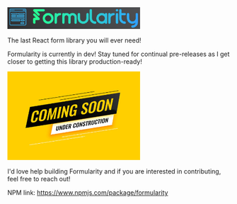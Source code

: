 <img src="./assets/formularity_logo_small.png" alt="drawing" width="300"/>

The last React form library you will ever need!

Formularity is currently in dev! Stay tuned for continual pre-releases as I get closer to getting this library production-ready!

<img src="./assets/under-construction.jpg" alt="drawing" width="300"/>

I'd love help building Formularity and if you are interested in contributing, feel free to reach out!

NPM link: https://www.npmjs.com/package/formularity